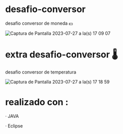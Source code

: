 # desafio-conversor
desafio conversor de moneda 💵

![Captura de Pantalla 2023-07-27 a la(s) 17 09 07](https://github.com/pabloatrujilloe/desafio-conversor/assets/125674912/053d3609-a1a2-4acd-85cc-de43e83801bf)

# extra desafio-conversor 🌡
desafio conversor de temperatura

![Captura de Pantalla 2023-07-27 a la(s) 17 18 59](https://github.com/pabloatrujilloe/desafio-conversor/assets/125674912/6101f4a3-caf2-4b53-8921-f4b54a2acf0e)

# realizado con :
· JAVA

· Eclipse


